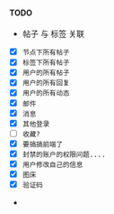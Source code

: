 #### TODO


- 帖子 与 标签 关联
- [x] `节点下所有帖子`
- [x] `标签下所有帖子`
- [x] `用户的所有帖子`
- [x] `用户的所有回复`
- [x] `用户的所有动态`
- [x] `邮件`
- [x] `消息`
- [x] `其他登录`
- [ ] `收藏?`
- [x] `要搞搞前端了`
- [x] `封禁的账户的权限问题....`
- [x] `用户修改自己的信息`
- [x] `图床`
- [x] `验证码`
- 
    
